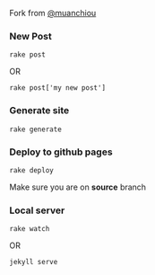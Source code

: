 Fork from [@muanchiou](http://twitter.com/muanchiou)

### New Post
```
rake post
```
OR
```
rake post['my new post']
```

### Generate site
```
rake generate
```

### Deploy to github pages
```
rake deploy
```
Make sure you are on **source** branch

### Local server
```
rake watch
```
OR
```
jekyll serve
```